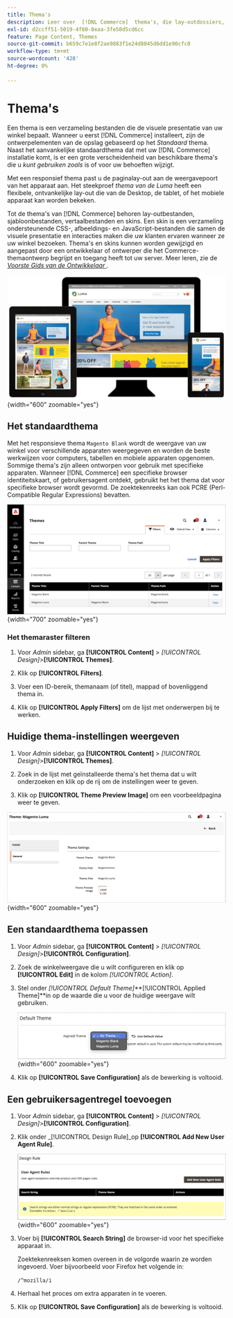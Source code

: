 ```yaml
---
title: Thema's
description: Leer over  [!DNL Commerce]  thema's, die lay-outdossiers, malplaatjedossiers, vertaaldossiers, en huiden omvatten die de blik en het gevoel van uw opslag bepalen.
exl-id: d2ccff51-5019-4f80-8eaa-3fe50d5cd6cc
feature: Page Content, Themes
source-git-commit: b659c7e1e8f2ae9883f1e24d8045d6dd1e90cfc0
workflow-type: tm+mt
source-wordcount: '428'
ht-degree: 0%

---
```


# Thema&#39;s

Een thema is een verzameling bestanden die de visuele presentatie van uw winkel bepaalt. Wanneer u eerst [!DNL Commerce] installeert, zijn de ontwerpelementen van de opslag gebaseerd op het _Standaard_ thema. Naast het aanvankelijke standaardthema dat met uw [!DNL Commerce] installatie komt, is er een grote verscheidenheid van beschikbare thema&#39;s die u _kunt gebruiken zoals_ is of voor uw behoeften wijzigt.

Met een responsief thema past u de paginalay-out aan de weergavepoort van het apparaat aan. Het steekproef _thema van de Luma_ heeft een flexibele, ontvankelijke lay-out die van de Desktop, de tablet, of het mobiele apparaat kan worden bekeken.

Tot de thema&#39;s van [!DNL Commerce] behoren lay-outbestanden, sjabloonbestanden, vertaalbestanden en skins. Een skin is een verzameling ondersteunende CSS-, afbeeldings- en JavaScript-bestanden die samen de visuele presentatie en interacties maken die uw klanten ervaren wanneer ze uw winkel bezoeken. Thema&#39;s en skins kunnen worden gewijzigd en aangepast door een ontwikkelaar of ontwerper die het Commerce-themaontwerp begrijpt en toegang heeft tot uw server. Meer leren, zie de [_Voorste Gids van de Ontwikkelaar_ ](https://developer.adobe.com/commerce/frontend-core/guide/themes/).

![ thema van de Luma ](./assets/design-responsive.png){width="600" zoomable="yes"}

## Het standaardthema

Met het responsieve thema `Magento Blank` wordt de weergave van uw winkel voor verschillende apparaten weergegeven en worden de beste werkwijzen voor computers, tabellen en mobiele apparaten opgenomen. Sommige thema&#39;s zijn alleen ontworpen voor gebruik met specifieke apparaten. Wanneer [!DNL Commerce] een specifieke browser identiteitskaart, of gebruikersagent ontdekt, gebruikt het het thema dat voor specifieke browser wordt gevormd. De zoektekenreeks kan ook PCRE (Perl-Compatible Regular Expressions) bevatten.

![ Thema&#39;s ](./assets/themes.png){width="700" zoomable="yes"}

### Het themaraster filteren

1. Voor _Admin_ sidebar, ga **[!UICONTROL Content]** > _[!UICONTROL Design]_>**[!UICONTROL Themes]**.

1. Klik op **[!UICONTROL Filters]**.

1. Voer een ID-bereik, themanaam (of titel), mappad of bovenliggend thema in.

1. Klik op **[!UICONTROL Apply Filters]** om de lijst met onderwerpen bij te werken.

## Huidige thema-instellingen weergeven

1. Voor _Admin_ sidebar, ga **[!UICONTROL Content]** > _[!UICONTROL Design]_>**[!UICONTROL Themes]**.

1. Zoek in de lijst met geïnstalleerde thema&#39;s het thema dat u wilt onderzoeken en klik op de rij om de instellingen weer te geven.

1. Klik op **[!UICONTROL Theme Preview Image]** om een voorbeeldpagina weer te geven.

![ het thema van de Voorproef ](./assets/theme-settings.png){width="600" zoomable="yes"}

## Een standaardthema toepassen

1. Voor _Admin_ sidebar, ga **[!UICONTROL Content]** > _[!UICONTROL Design]_>**[!UICONTROL Configuration]**.

1. Zoek de winkelweergave die u wilt configureren en klik op **[!UICONTROL Edit]** in de kolom _[!UICONTROL Action]_.

1. Stel onder _[!UICONTROL Default Theme]_**[!UICONTROL Applied Theme]**in op de waarde die u voor de huidige weergave wilt gebruiken.

   ![ Toegepast Thema ](./assets/theme-default-apply.png){width="600" zoomable="yes"}

1. Klik op **[!UICONTROL Save Configuration]** als de bewerking is voltooid.

## Een gebruikersagentregel toevoegen

1. Voor _Admin_ sidebar, ga **[!UICONTROL Content]** > _[!UICONTROL Design]_>**[!UICONTROL Configuration]**.

1. Klik onder _[!UICONTROL Design Rule]_op **[!UICONTROL Add New User Agent Rule]**.

   ![ Regel van het Ontwerp ](./assets/theme-design-rule.png){width="600" zoomable="yes"}

1. Voer bij **[!UICONTROL Search String]** de browser-id voor het specifieke apparaat in.

   Zoektekenreeksen komen overeen in de volgorde waarin ze worden ingevoerd. Voer bijvoorbeeld voor Firefox het volgende in:

   `/^mozilla/i`

1. Herhaal het proces om extra apparaten in te voeren.

1. Klik op **[!UICONTROL Save Configuration]** als de bewerking is voltooid.
